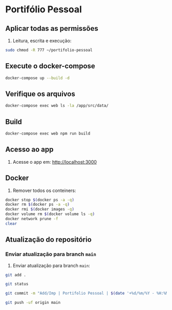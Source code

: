 # Portifólio Pessoal

## Aplicar todas as permissões

1. Leitura, escrita e execução:

```bash
sudo chmod -R 777 ~/portifolio-pessoal
```

## Execute o docker-compose

```bash
docker-compose up --build -d
```

## Verifique os arquivos

```bash
docker-compose exec web ls -la /app/src/data/
```

## Build

```bash
docker-compose exec web npm run build
```

## Acesso ao app

1. Acesse o app em: [http://localhost:3000](http://localhost:3000)

## Docker

1. Remover todos os conteiners:

```bash
docker stop $(docker ps -a -q)
docker rm $(docker ps -a -q)
docker rmi $(docker images -q)
docker volume rm $(docker volume ls -q)
docker network prune -f
clear
```

## Atualização do repositório

### Enviar atualização para branch `main`

1. Enviar atualização para branch `main`:

```bash
git add .

git status

git commit -m "Add/Imp | Portifolio Pessoal | $(date '+%d/%m/%Y - %H:%M:%S')"

git push -uf origin main
```
